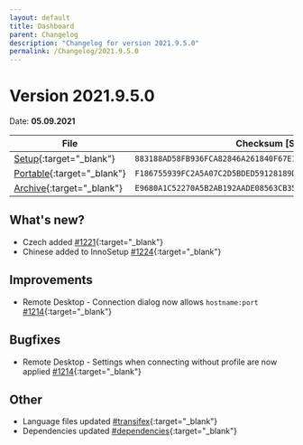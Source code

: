 ```yaml
---
layout: default
title: Dashboard
parent: Changelog
description: "Changelog for version 2021.9.5.0"
permalink: /Changelog/2021.9.5.0
---
```


# Version 2021.9.5.0
Date: **05.09.2021**

| File | Checksum [SHA256] |
|---|---|
|[Setup](https://github.com/BornToBeRoot/NETworkManager/releases/download/2021.9.5.0/NETworkManager_2021.9.5.0_Setup.exe){:target="_blank"}| `883188AD58FB936FCA82846A261840F67E19734C20093996CBCDA75F4CE41EAA` |
|[Portable](https://github.com/BornToBeRoot/NETworkManager/releases/download/2021.9.5.0/NETworkManager_2021.9.5.0_Portable.zip){:target="_blank"}| `F186755939FC2A5A07C2D5BDED59128189D16968FD61DF8E17C100E181B3C39D` |
|[Archive](https://github.com/BornToBeRoot/NETworkManager/releases/download/2021.9.5.0/NETworkManager_2021.9.5.0_Archive.zip){:target="_blank"}| `E9680A1C52270A5B2AB192AADE08563CB3509CDCD3EF3F9BA2603CE3BB84DF45` |

## What's new?
- Czech added [#1221](https://github.com/BornToBeRoot/NETworkManager/pull/1221){:target="_blank"}
- Chinese added to InnoSetup [#1224](https://github.com/BornToBeRoot/NETworkManager/pull/1224){:target="_blank"}

## Improvements
- Remote Desktop - Connection dialog now allows `hostname:port` [#1214](https://github.com/BornToBeRoot/NETworkManager/issues/1214){:target="_blank"}

## Bugfixes
- Remote Desktop - Settings when connecting without profile are now applied [#1214](https://github.com/BornToBeRoot/NETworkManager/issues/1214){:target="_blank"}

## Other
- Language files updated [#transifex](https://github.com/BornToBeRoot/NETworkManager/pulls?q=author%3Aapp%2Ftransifex-integration){:target="_blank"}
- Dependencies updated [#dependencies](https://github.com/BornToBeRoot/NETworkManager/pulls?q=author%3Aapp%2Fdependabot){:target="_blank"}

